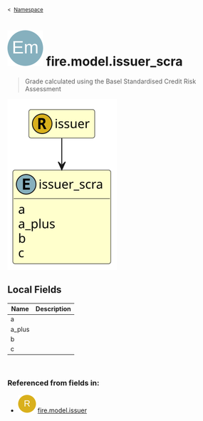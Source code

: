 <sub>&lt;&nbsp; [Namespace](index.md)</sub>
# <img src='images/enumType-lg.svg'/> fire.model.issuer_scra
>  
>Grade calculated using the Basel Standardised Credit Risk Assessment
> 
<img src='images/fire.model.issuer_scra.svg'/>


## Local Fields


| Name        | Description |
| ----------- | ----------- |
| a |   |
| a_plus |   |
| b |   |
| c |   |

<br/>

### Referenced from fields in:
- <img src='images/recordType.svg'/> [fire.model.issuer](UDT-fire.model.issuer.md)
